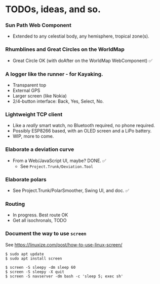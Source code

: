 # TODOs, ideas, and so.

### Sun Path Web Component
- Extended to any celestial body, any hemisphere, tropical zone(s).

### Rhumblines and Great Circles on the WorldMap
- Great Circle OK (with doAfter on the WorldMap WebComponent) &#9989;

### A logger like the runner - for Kayaking.
- Transparent top
- External GPS
- Larger screen (like Nokia)
- 2/4-button interface: Back, Yes, Select, No.

### Lightweight TCP client
- Like a _really_ smart watch, no Bluetooth required, no phone required.
- Possibly ESP8266 based, with an OLED screen and a LiPo battery.
- WIP, more to come.

### Elaborate a deviation curve
- From a Web/JavaScript UI, maybe? DONE. &#9989;
  - See `Project.Trunk/Deviation.Tool`

### Elaborate polars
- See Project.Trunk/PolarSmoother, Swing UI, and doc. &#9989;

### Routing
- In progress. Best route OK
- Get all isochronals, TODO

### Document the way to use `screen`
See <https://linuxize.com/post/how-to-use-linux-screen/>
```
$ sudo apt update
$ sudo apt install screen
```

```
$ screen -S sleepy -dm sleep 60
$ screen -S sleepy -X quit
$ screen -S navserver -dm bash -c 'sleep 5; exec sh'
```

